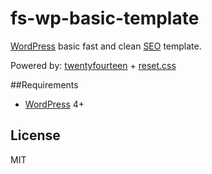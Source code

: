 fs-wp-basic-template
=========

[WordPress](https://wordpress.org/) basic fast and clean [SEO](https://en.wikipedia.org/wiki/Search_engine_optimization) template.

Powered by: [twentyfourteen](https://wordpress.org/themes/twentyfourteen) + [reset.css](https://github.com/ikeagold/css-reset)

##Requirements

* [WordPress](https://wordpress.org/) 4+

License
----

MIT
